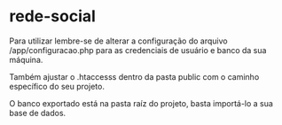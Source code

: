 # rede-social

Para utilizar lembre-se de alterar a configuração do arquivo /app/configuracao.php para as credenciais de usuário e banco da sua máquina.

Também ajustar o .htaccesss dentro da pasta public com o caminho específico do seu projeto.

O banco exportado está na pasta raíz do projeto, basta importá-lo a sua base de dados.

